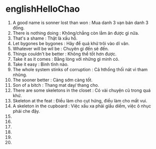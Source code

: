 # englishHelloChao
 1. A good name is sonner lost than won : Mua danh 3 vạn bán danh 3 đồng.
 2. There is nothing doing : Không/chẳng còn lằm ăn được gì nữa.
 3. That's a shame : Thật là xấu hỗ.
 4. Let bygones be bygones : Hãy để quá khứ trôi vào dĩ vãn.
 5. Whatever will be wil be : Chuyên gì đến sẽ đến.
 6. Things couldn't be better : Không thể tốt hơn được.
 7. Take it as it comes : Bằng lòng với những gì minh có.
 8. Take it easy : Bình tĩnh nào.
 9. The whole system stinks of corruption : Cả hthống thối nát vì tham nhũng.
 10. The sooner better : Càng sớm càng tốt.
 11. Son of a bitch : Thang mat day/ thang cho.
 12. There are some skeletons in the closet : Có vài chuyện cũ trong quá khứ.
 13. Skeleton at the feat : Điều làm cho cụt hứng, điều làm cho mất vui.
 14. A skeleton in the cupboard : Việc xấu xa phải giấu diếm, việc ô nhục phải che đậy.
 15.
 16.
 17.
 18.
 19.
 20.
 
